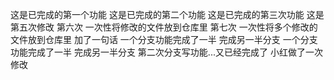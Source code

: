 这是已完成的第一个功能
这是已完成的第二个功能
这是已完成的第三次功能
这是第五次修改
第六次 一次性将修改的文件放到仓库里
第七次 一次性将多个修改的文件放到仓库里
加了一句话
一个分支功能完成了一半
完成另一半分支
一个分支功能完成了一半 完成另一半分支
第二次分支写功能...又已经完成了
小红做了一次修改